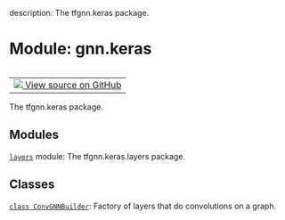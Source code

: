 description: The tfgnn.keras package.

<div itemscope itemtype="http://developers.google.com/ReferenceObject">
<meta itemprop="name" content="gnn.keras" />
<meta itemprop="path" content="Stable" />
</div>

# Module: gnn.keras

<!-- Insert buttons and diff -->

<table class="tfo-notebook-buttons tfo-api nocontent" align="left">
<td>
  <a target="_blank" href="https://github.com/tensorflow/gnn/tree/master/tensorflow_gnn/graph/keras/__init__.py">
    <img src="https://www.tensorflow.org/images/GitHub-Mark-32px.png" />
    View source on GitHub
  </a>
</td>
</table>



The tfgnn.keras package.



## Modules

[`layers`](../gnn/keras/layers.md) module: The tfgnn.keras.layers package.

## Classes

[`class ConvGNNBuilder`](../gnn/keras/ConvGNNBuilder.md): Factory of layers that do convolutions on a graph.

